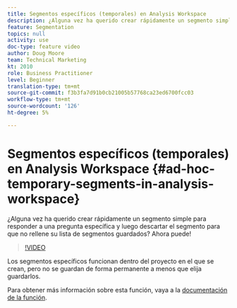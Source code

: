 ```yaml
---
title: Segmentos específicos (temporales) en Analysis Workspace
description: ¿Alguna vez ha querido crear rápidamente un segmento simple para responder a una pregunta específica y luego descartar el segmento para que no rellene su lista de segmentos guardados? Ahora puede!
feature: Segmentation
topics: null
activity: use
doc-type: feature video
author: Doug Moore
team: Technical Marketing
kt: 2010
role: Business Practitioner
level: Beginner
translation-type: tm+mt
source-git-commit: f3b3fa7d91b0cb21005b57768ca23ed6700fcc03
workflow-type: tm+mt
source-wordcount: '126'
ht-degree: 5%

---
```



# Segmentos específicos (temporales) en Analysis Workspace {#ad-hoc-temporary-segments-in-analysis-workspace}

¿Alguna vez ha querido crear rápidamente un segmento simple para responder a una pregunta específica y luego descartar el segmento para que no rellene su lista de segmentos guardados? Ahora puede!

>[!VIDEO](https://video.tv.adobe.com/v/23978/?quality=12)

Los segmentos específicos funcionan dentro del proyecto en el que se crean, pero no se guardan de forma permanente a menos que elija guardarlos.

Para obtener más información sobre esta función, vaya a la [documentación de la función](https://marketing.adobe.com/resources/help/en_US/analytics/analysis-workspace/t_freeform-project-segment.html).
